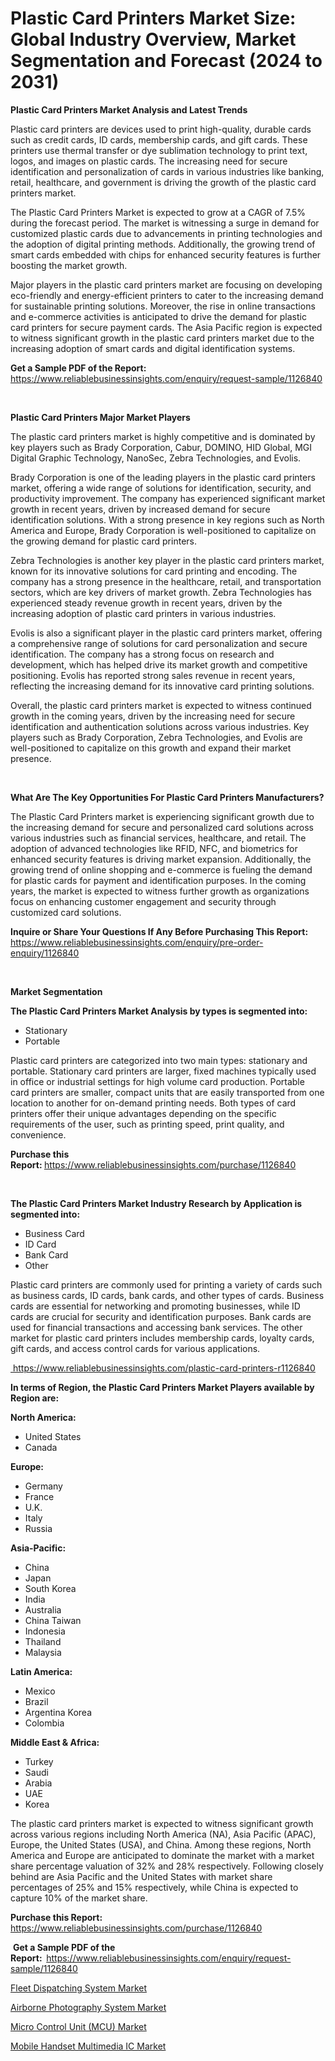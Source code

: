 <p><h1>Plastic Card Printers Market Size: Global Industry Overview, Market Segmentation and Forecast (2024 to 2031)</h1></p><p><strong>Plastic Card Printers Market Analysis and Latest Trends</strong></p>
<p><p>Plastic card printers are devices used to print high-quality, durable cards such as credit cards, ID cards, membership cards, and gift cards. These printers use thermal transfer or dye sublimation technology to print text, logos, and images on plastic cards. The increasing need for secure identification and personalization of cards in various industries like banking, retail, healthcare, and government is driving the growth of the plastic card printers market.</p><p>The Plastic Card Printers Market is expected to grow at a CAGR of 7.5% during the forecast period. The market is witnessing a surge in demand for customized plastic cards due to advancements in printing technologies and the adoption of digital printing methods. Additionally, the growing trend of smart cards embedded with chips for enhanced security features is further boosting the market growth.</p><p>Major players in the plastic card printers market are focusing on developing eco-friendly and energy-efficient printers to cater to the increasing demand for sustainable printing solutions. Moreover, the rise in online transactions and e-commerce activities is anticipated to drive the demand for plastic card printers for secure payment cards. The Asia Pacific region is expected to witness significant growth in the plastic card printers market due to the increasing adoption of smart cards and digital identification systems.</p></p>
<p><strong>Get a Sample PDF of the Report:&nbsp;</strong> <a href="https://www.reliablebusinessinsights.com/enquiry/request-sample/1126840">https://www.reliablebusinessinsights.com/enquiry/request-sample/1126840</a></p>
<p>&nbsp;</p>
<p><strong>Plastic Card Printers Major Market Players</strong></p>
<p><p>The plastic card printers market is highly competitive and is dominated by key players such as Brady Corporation, Cabur, DOMINO, HID Global, MGI Digital Graphic Technology, NanoSec, Zebra Technologies, and Evolis. </p><p>Brady Corporation is one of the leading players in the plastic card printers market, offering a wide range of solutions for identification, security, and productivity improvement. The company has experienced significant market growth in recent years, driven by increased demand for secure identification solutions. With a strong presence in key regions such as North America and Europe, Brady Corporation is well-positioned to capitalize on the growing demand for plastic card printers.</p><p>Zebra Technologies is another key player in the plastic card printers market, known for its innovative solutions for card printing and encoding. The company has a strong presence in the healthcare, retail, and transportation sectors, which are key drivers of market growth. Zebra Technologies has experienced steady revenue growth in recent years, driven by the increasing adoption of plastic card printers in various industries.</p><p>Evolis is also a significant player in the plastic card printers market, offering a comprehensive range of solutions for card personalization and secure identification. The company has a strong focus on research and development, which has helped drive its market growth and competitive positioning. Evolis has reported strong sales revenue in recent years, reflecting the increasing demand for its innovative card printing solutions.</p><p>Overall, the plastic card printers market is expected to witness continued growth in the coming years, driven by the increasing need for secure identification and authentication solutions across various industries. Key players such as Brady Corporation, Zebra Technologies, and Evolis are well-positioned to capitalize on this growth and expand their market presence.</p></p>
<p>&nbsp;</p>
<p><strong>What Are The Key Opportunities For Plastic Card Printers Manufacturers?</strong></p>
<p><p>The Plastic Card Printers market is experiencing significant growth due to the increasing demand for secure and personalized card solutions across various industries such as financial services, healthcare, and retail. The adoption of advanced technologies like RFID, NFC, and biometrics for enhanced security features is driving market expansion. Additionally, the growing trend of online shopping and e-commerce is fueling the demand for plastic cards for payment and identification purposes. In the coming years, the market is expected to witness further growth as organizations focus on enhancing customer engagement and security through customized card solutions.</p></p>
<p><strong>Inquire or Share Your Questions If Any Before Purchasing This Report:</strong> <a href="https://www.reliablebusinessinsights.com/enquiry/pre-order-enquiry/1126840">https://www.reliablebusinessinsights.com/enquiry/pre-order-enquiry/1126840</a></p>
<p>&nbsp;</p>
<p><strong>Market Segmentation</strong></p>
<p><strong>The Plastic Card Printers Market Analysis by types is segmented into:</strong></p>
<p><ul><li>Stationary</li><li>Portable</li></ul></p>
<p><p>Plastic card printers are categorized into two main types: stationary and portable. Stationary card printers are larger, fixed machines typically used in office or industrial settings for high volume card production. Portable card printers are smaller, compact units that are easily transported from one location to another for on-demand printing needs. Both types of card printers offer their unique advantages depending on the specific requirements of the user, such as printing speed, print quality, and convenience.</p></p>
<p><strong>Purchase this Report:&nbsp;</strong><a href="https://www.reliablebusinessinsights.com/purchase/1126840">https://www.reliablebusinessinsights.com/purchase/1126840</a></p>
<p>&nbsp;</p>
<p><strong>The Plastic Card Printers Market Industry Research by Application is segmented into:</strong></p>
<p><ul><li>Business Card</li><li>ID Card</li><li>Bank Card</li><li>Other</li></ul></p>
<p><p>Plastic card printers are commonly used for printing a variety of cards such as business cards, ID cards, bank cards, and other types of cards. Business cards are essential for networking and promoting businesses, while ID cards are crucial for security and identification purposes. Bank cards are used for financial transactions and accessing bank services. The other market for plastic card printers includes membership cards, loyalty cards, gift cards, and access control cards for various applications.</p></p>
<p><a href="https://www.reliablebusinessinsights.com/plastic-card-printers-r1126840">&nbsp;https://www.reliablebusinessinsights.com/plastic-card-printers-r1126840</a></p>
<p><strong>In terms of Region, the Plastic Card Printers Market Players available by Region are:</strong></p>
<p>
    <p> <strong> North America: </strong>
        <ul>
            <li>United States</li>
            <li>Canada</li>
        </ul>
        </p> 
    <p> <strong> Europe: </strong>
        <ul>
            <li>Germany</li>
            <li>France</li>
            <li>U.K.</li>
            <li>Italy</li>
            <li>Russia</li>
        </ul>
        </p> 
    <p> <strong> Asia-Pacific: </strong>
        <ul>
            <li>China</li>
            <li>Japan</li>
            <li>South Korea</li>
            <li>India</li>
            <li>Australia</li>
            <li>China Taiwan</li>
            <li>Indonesia</li>
            <li>Thailand</li>
            <li>Malaysia</li>
        </ul>
        </p> 
    <p> <strong> Latin America: </strong>
        <ul>
            <li>Mexico</li>
            <li>Brazil</li>
            <li>Argentina Korea</li>
            <li>Colombia</li>
        </ul>
        </p> 
    <p> <strong> Middle East & Africa: </strong>
        <ul>
            <li>Turkey</li>
            <li>Saudi</li>
            <li>Arabia</li>
            <li>UAE</li>
            <li>Korea</li>
        </ul>
    </p>
    </p>
<p><p>The plastic card printers market is expected to witness significant growth across various regions including North America (NA), Asia Pacific (APAC), Europe, the United States (USA), and China. Among these regions, North America and Europe are anticipated to dominate the market with a market share percentage valuation of 32% and 28% respectively. Following closely behind are Asia Pacific and the United States with market share percentages of 25% and 15% respectively, while China is expected to capture 10% of the market share.</p></p>
<p><strong>Purchase this Report: </strong><a href="https://www.reliablebusinessinsights.com/purchase/1126840">https://www.reliablebusinessinsights.com/purchase/1126840</a></p>
<p>&nbsp;<strong>Get a Sample PDF of the Report:&nbsp;&nbsp;</strong><a href="https://www.reliablebusinessinsights.com/enquiry/request-sample/1126840">https://www.reliablebusinessinsights.com/enquiry/request-sample/1126840</a></p>
<p><strong></strong></p>
<p><p><a href="https://www.linkedin.com/pulse/global-fleet-dispatching-system-market-exploring-share-trends-ewu4c">Fleet Dispatching System Market</a></p><p><a href="https://www.linkedin.com/pulse/airborne-photography-system-market-size-share-analysis-growth-7iwwc">Airborne Photography System Market</a></p><p><a href="https://github.com/seamusocallaghan/Market-Research-Report-List-1/blob/main/micro-control-unit-mcu-market.md">Micro Control Unit (MCU) Market</a></p><p><a href="https://github.com/twilaDurgan2023/Market-Research-Report-List-1/blob/main/mobile-handset-multimedia-ic-market.md">Mobile Handset Multimedia IC Market</a></p></p>